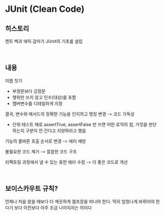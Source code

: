 # JUnit (Clean Code)

## 히스토리
켄트 벡과 에릭 감마가 JUnit의 기초를 설립

<br>

## 내용
이름 짓기
- 부정문보다 긍정문
- 행위만 쓰지 않고 인수(대상)를 포함
- 멤버변수를 디테일하게 지정

결국,
변수와 메서드의 정확한 기능을 인지하고 명칭 변경 -> 코드 가독성
- 단위 테스트 때로 assertTrue, assertFalse 만 쓰면 어떤 로직의 참, 거짓을 판단하는지 구분이 안 간다고 지양하라고 했음

기능의 올바른 호출 순서로 변경 -> 에러 예방

불필요한 코드 제거 -> 깔끔한 코드 구조

리팩토링 과정에서 낼 수 있는 휴먼 에러 수정 -> 더 좋은 코드로 개선

<br>

## 보이스카우트 규칙?
언제나 처음 왔을 때보다 더 깨끗하게 캠프장을 떠나야 한다.
딱히 엄청나게 바뀌어야 한다기 보다 이전보다 아주 조금 나아지자는 의미다
